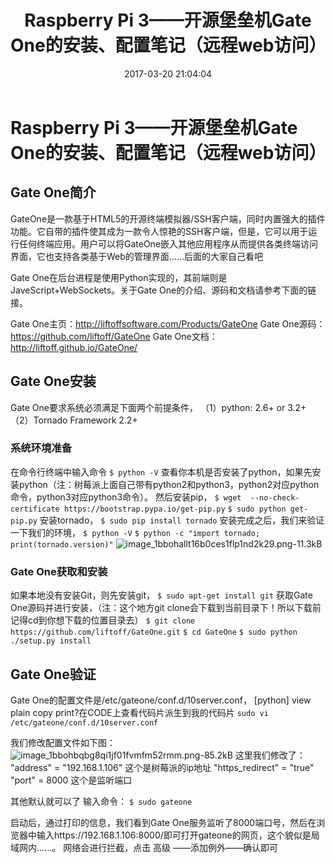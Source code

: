 ﻿---
title: Raspberry Pi 3——开源堡垒机Gate One的安装、配置笔记（远程web访问）
date: 2017-03-20 21:04:04
tags:
- Raspberry
- Linux
- Gate One
- web
categories: 
- Learn
- Raspberry

---


# Raspberry Pi 3——开源堡垒机Gate One的安装、配置笔记（远程web访问）
## Gate One简介
GateOne是一款基于HTML5的开源终端模拟器/SSH客户端，同时内置强大的插件功能。它自带的插件使其成为一款令人惊艳的SSH客户端，但是，它可以用于运行任何终端应用。用户可以将GateOne嵌入其他应用程序从而提供各类终端访问界面，它也支持各类基于Web的管理界面……后面的大家自己看吧

Gate One在后台进程是使用Python实现的，其前端则是JaveScript+WebSockets。关于Gate One的介绍、源码和文档请参考下面的链接。


Gate One主页：http://liftoffsoftware.com/Products/GateOne
Gate One源码：https://github.com/liftoff/GateOne
Gate One文档：http://liftoff.github.io/GateOne/

## Gate One安装
Gate One要求系统必须满足下面两个前提条件，
  （1）python: 2.6+ or 3.2+
  （2）Tornado Framework 2.2+
### 系统环境准备
在命令行终端中输入命令
`$ python -V`
查看你本机是否安装了python，如果先安装python（注：树莓派上面自己带有python2和python3，python2对应python命令，python3对应python3命令）。
然后安装pip，
`$ wget  --no-check-certificate https://bootstrap.pypa.io/get-pip.py`
`$ sudo python get-pip.py`
安装tornado，
`$ sudo pip install tornado`
安装完成之后，我们来验证一下我们的环境，
`$ python -V`
`$ python -c "import tornado; print(tornado.version)"`
![image_1bbohallt16b0ces1flp1nd2k29.png-11.3kB][1]
### Gate One获取和安装
如果本地没有安装Git，则先安装git，
`$ sudo apt-get install git`
获取Gate One源码并进行安装，（注：这个地方git clone会下载到当前目录下！所以下载前记得cd到你想下载的位置目录去）
`$ git clone https://github.com/liftoff/GateOne.git`
`$ cd GateOne`
`$ sudo python ./setup.py install`
## Gate One验证
Gate One的配置文件是/etc/gateone/conf.d/10server.conf，
[python] view plain copy print?在CODE上查看代码片派生到我的代码片
`sudo vi /etc/gateone/conf.d/10server.conf`  

我们修改配置文件如下图：
![image_1bbohbqbg8qi1jf01fvmfm52rmm.png-85.2kB][2]
这里我们修改了：
"address" = "192.168.1.106" 这个是树莓派的ip地址
"https_redirect" = "true"
"port" = 8000 这个是监听端口

其他默认就可以了
输入命令：
`$ sudo gateone`


 
启动后，通过打印的信息，我们看到Gate One服务监听了8000端口号，然后在浏览器中输入https://192.168.1.106:8000/即可打开gateone的网页，这个貌似是局域网内......。
网络会进行拦截，点击   高级 ——添加例外——确认即可


  [1]: http://static.zybuluo.com/RedFalsh/cf422ionyhf4bv1qozr2dg0h/image_1bbohallt16b0ces1flp1nd2k29.png
  [2]: http://static.zybuluo.com/RedFalsh/2cdsoru8v51ilhio6dkrkspt/image_1bbohbqbg8qi1jf01fvmfm52rmm.png

